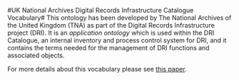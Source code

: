 #UK National Archives Digital Records Infrastructure Catalogue Vocabulary#
This ontology has been developed by The National Archives of the United Kingdom (TNA) as part of the Digital Records Infrastructure project (DRI).
It is an *application ontology* which is used within the DRI Catalogue, an internal inventory and process control system for DRI, and it contains the terms needed for the management of DRI functions and associated objects.

For more details about this vocabulary please see [this paper](https://www.nationalarchives.gov.uk/documents/information-management/xml-london-tna-rw.pdf).